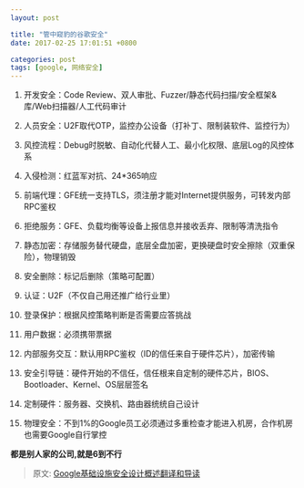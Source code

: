 ```yaml
---
layout: post

title: "管中窥豹的谷歌安全"
date: 2017-02-25 17:01:51 +0800

categories: post
tags: [google, 网络安全]
---
```


1. 开发安全：Code Review、双人审批、Fuzzer/静态代码扫描/安全框架&库/Web扫描器/人工代码审计

1. 人员安全：U2F取代OTP，监控办公设备（打补丁、限制装软件、监控行为）

1. 风控流程：Debug时脱敏、自动化代替人工、最小化权限、底层Log的风控体系

1. 入侵检测：红蓝军对抗、24*365响应

1. 前端代理：GFE统一支持TLS，须注册才能对Internet提供服务，可转发内部RPC鉴权

1. 拒绝服务：GFE、负载均衡等设备上报信息并接收丢弃、限制等清洗指令

1. 静态加密：存储服务替代硬盘，底层全盘加密，更换硬盘时安全擦除（双重保险），物理销毁

1. 安全删除：标记后删除（策略可配置）

1. 认证：U2F（不仅自己用还推广给行业里）

1. 登录保护：根据风控策略判断是否需要应答挑战

1. 用户数据：必须携带票据

1. 内部服务交互：默认用RPC鉴权（ID的信任来自于硬件芯片），加密传输

1. 安全引导链：硬件开始的不信任，信任根来自定制的硬件芯片，BIOS、Bootloader、Kernel、OS层层签名

1. 定制硬件：服务器、交换机、路由器统统自己设计

1. 物理安全：不到1%的Google员工必须通过多重检查才能进入机房，合作机房也需要Google自行掌控

**都是别人家的公司,就是6到不行**

> 原文: [Google基础设施安全设计概述翻译和导读](https://security.tencent.com/index.php/blog/msg/114)
